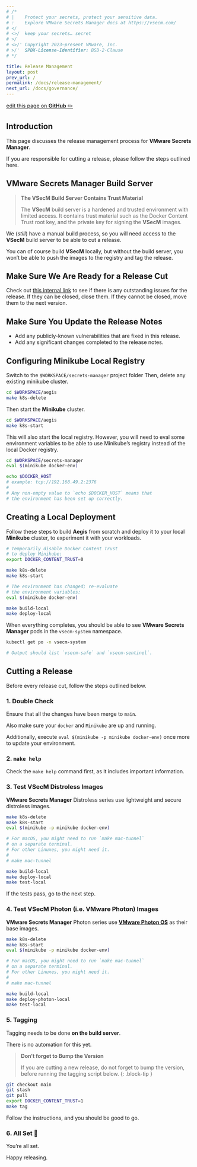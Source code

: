 ```yaml
---
# /*
# |    Protect your secrets, protect your sensitive data.
# :    Explore VMware Secrets Manager docs at https://vsecm.com/
# </
# <>/  keep your secrets… secret
# >/
# <>/' Copyright 2023–present VMware, Inc.
# >/'  SPDX-License-Identifier: BSD-2-Clause
# */

title: Release Management
layout: post
prev_url: /
permalink: /docs/release-management/
next_url: /docs/governance/
---
```


<p class="github-button"
><a href="https://github.com/vmware-tanzu/secrets-manager/blob/main/docs/_pages/0980-release-management.md"
>edit this page on <strong>GitHub</strong> ✏️</a></p>

## Introduction

This page discusses the release management process for **VMware Secrets Manager**.

If you are responsible for cutting a release, please follow the steps outlined
here.

## VMware Secrets Manager Build Server

> **The VSecM Build Server Contains Trust Material**
> 
> The **VSecM** build server is a hardened and trusted environment
> with limited access. It contains trust material such as the
> Docker Content Trust root key, and the private key for signing
> the **VSecM** images.

We (*still*) have a manual build process, so you will need access to the
**VSecM** build server to be able to cut a release.

You can of course build **VSecM** locally, but without the build server, you
won’t be able to push the images to the registry and tag the release.

## Make Sure We Are Ready for a Release Cut

Check out [this internal link][release] to see if there is any outstanding 
issues for the release. If they can be closed, close them. If they cannot
be closed, move them to the next version.

## Make Sure You Update the Release Notes

* Add any publicly-known vulnerabilities that are fixed in this release.
* Add any significant changes completed to the release notes.

[release]: https://github.com/orgs/vmware-tanzu/projects/70/views/1 

## Configuring Minikube Local Registry

Switch to the `$WORKSPACE/secrets-manager` project folder
Then, delete any existing minikube cluster.

```bash
cd $WORKSPACE/aegis
make k8s-delete
```

Then start the **Minikube** cluster.

```bash 
cd $WORKSPACE/aegis
make k8s-start
```

This will also start the local registry. However, you will need to
eval some environment variables to be able to use Minikube’s registry instead
of the local Docker registry.

```bash 
cd $WORKSPACE/secrets-manager
eval $(minikube docker-env)

echo $DOCKER_HOST
# example: tcp://192.168.49.2:2376
#
# Any non-empty value to `echo $DOCKER_HOST` means that 
# the environment has been set up correctly.
```

## Creating a Local Deployment

Follow these steps to build **Aegis** from scratch and deploy it to your
local **Minikube** cluster, to experiment it with your workloads.

```bash
# Temporarily disable Docker Content Trust 
# to deploy Minikube:
export DOCKER_CONTENT_TRUST=0

make k8s-delete
make k8s-start

# The environment has changed; re-evaluate 
# the environment variables:
eval $(minikube docker-env)

make build-local
make deploy-local
```

When everything completes, you should be able to see **VMware Secrets Manager** 
pods in the `vsecm-system` namespace.

```bash
kubectl get po -n vsecm-system

# Output should list `vsecm-safe` and `vsecm-sentinel`.
```

## Cutting a Release

Before every release cut, follow the steps outlined below.

### 1. Double Check

Ensure that all the changes have been merge to `main`.

Also make sure your `docker` and `Minikube` are up and running.

Additionally, execute `eval $(minikube -p minikube docker-env)` once more to
update your environment.

### 2. `make help`

Check the `make help` command first, as it includes important information.

### 3. Test VSecM Distroless Images

**VMware Secrets Manager** Distroless series use lightweight and secure 
distroless images.

```bash 
make k8s-delete
make k8s-start
eval $(minikube -p minikube docker-env)

# For macOS, you might need to run `make mac-tunnel` 
# on a separate terminal.
# For other Linuxes, you might need it.
#
# make mac-tunnel

make build-local
make deploy-local
make test-local
```

If the tests pass, go to the next step.

### 4. Test VSecM Photon (i.e. VMware Photon) Images

**VMware Secrets Manager** Photon series use [**VMware Photon OS**][photon] as 
their base images.

[photon]: https://vmware.github.io/photon/

```bash 
make k8s-delete
make k8s-start
eval $(minikube -p minikube docker-env)

# For macOS, you might need to run `make mac-tunnel` 
# on a separate terminal.
# For other Linuxes, you might need it.
#
# make mac-tunnel

make build-local
make deploy-photon-local
make test-local
```

### 5. Tagging

Tagging needs to be done **on the build server**.

There is no automation for this yet.

> **Don’t forget to Bump the Version**
> 
> If you are cutting a new release, do not forget to bump the version,
> before running the tagging script below.
{: .block-tip }

```bash
git checkout main
git stash
git pull
export DOCKER_CONTENT_TRUST=1
make tag
```

Follow the instructions, and you should be good to go.

### 6. All Set 🎉

You’re all set.

Happy releasing.

